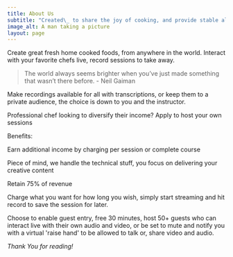 ```yaml
---
title: About Us
subtitle: "Created\_ to share the joy of cooking, and provide stable alternate income for chefs and cooks."
image_alt: A man taking a picture
layout: page
---
```

Create great fresh home cooked foods, from anywhere in the world. Interact with your favorite chefs live, record sessions to take away.

> The world always seems brighter when you’ve just made something that wasn’t there before. - Neil Gaiman

Make recordings available for all with transcriptions, or keep them to a private audience, the choice is down to you and the instructor.

Professional chef looking to diversify their income? Apply to host your own sessions

Benefits: 

Earn additional income by charging per session or complete course

Piece of mind, we handle the technical stuff, you focus on delivering your creative content

Retain 75% of revenue

Charge what you want for how long you wish, simply start streaming and hit record to save the session for later. 

Choose to enable guest entry, free 30 minutes, host 50+ guests who can interact live with their own audio and video, or be set to mute and notify you with a virtual 'raise hand' to be allowed to talk or, share video and audio.

*Thank You for reading!*
